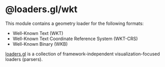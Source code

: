 # @loaders.gl/wkt

This module contains a geometry loader for the following formats:

- Well-Known Text (WKT)
- Well-Known Text Coordinate Reference System (WKT-CRS)
- Well-Known Binary (WKB)

[loaders.gl](https://loaders.gl/docs) is a collection of framework-independent visualization-focused loaders (parsers).
